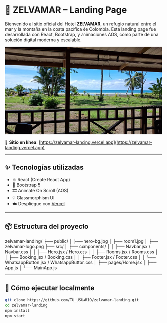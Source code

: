 # 🌴 ZELVAMAR – Landing Page

Bienvenido al sitio oficial del Hotel **ZELVAMAR**, un refugio natural entre el mar y la montaña en la costa pacífica de Colombia. Esta landing page fue desarrollada con React, Bootstrap, y animaciones AOS, como parte de una solución digital moderna y escalable.

![Zelvamar Screenshot](public/zelvamar-preview.jpg)

🔗 **Sitio en línea**: [https://zelvamar-landing.vercel.app](https://zelvamar-landing.vercel.app)

---

## ✨ Tecnologías utilizadas

- ⚛️ React (Create React App)
- 🎨 Bootstrap 5
- 🎞️ Animate On Scroll (AOS)
- 💡 Glassmorphism UI
- ☁️ Despliegue con [Vercel](https://vercel.com)

---

## 📦 Estructura del proyecto

zelvamar-landing/
├── public/
│ ├── hero-bg.jpg
│ ├── room1.jpg
│ ├── zelvamar-logo.png
├── src/
│ ├── components/
│ │ ├── Navbar.jsx / Navbar.css
│ │ ├── Hero.jsx / Hero.css
│ │ ├── Rooms.jsx / Rooms.css
│ │ ├── Booking.jsx / Booking.css
│ │ ├── Footer.jsx / Footer.css
│ │ └── WhatsappButton.jsx / WhatsappButton.css
│ ├── pages/Home.jsx
│ ├── App.js
│ └── MainApp.js


---

## 🚀 Cómo ejecutar localmente

```bash
git clone https://github.com/TU_USUARIO/zelvamar-landing.git
cd zelvamar-landing
npm install
npm start

